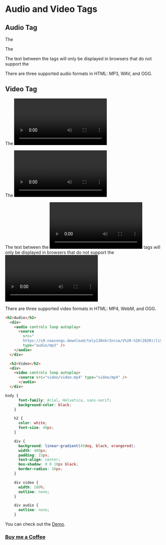 # Audio and Video Tags

## Audio Tag
The <audio> tag is used to embed sound content in a document, such as music or other audio streams.

The <audio> tag contains one or more <source> tags with different audio sources. The browser will choose the first source it supports.

The text between the <audio> and </audio> tags will only be displayed in browsers that do not support the <audio> element.

There are three supported audio formats in HTML: MP3, WAV, and OGG.

## Video Tag
The <video> tag is used to embed video content in a document, such as a movie clip or other video streams.

The <video> tag contains one or more <source> tags with different video sources. The browser will choose the first source it supports.

The text between the <video> and </video> tags will only be displayed in browsers that do not support the <video> element.

There are three supported video formats in HTML: MP4, WebM, and OGG.


```HTML
<h2>Audio</h2>
  <div>
    <audio controls loop autoplay>
      <source
        src="
        https://s9.naasongs.download/tely138nkr2ncsa/V%20-%20(2020)/[iSongs.info]%2002%20-%20Vasthunnaa%20Vachestunna.mp3"
        type="audio/mp3" />
    </audio>
  </div>

  <h2>Video</h2>
  <div>
    <video controls loop autoplay>
      <source src="video/video.mp4" type="video/mp4" />
      </audio>
  </div>
```

```CSS
body {
      font-family: Arial, Helvetica, sans-serif;
      background-color: black;
    }

    h2 {
      color: white;
      font-size: 40px;
    }

    div {
      background: linear-gradient(45deg, black, orangered);
      width: 400px;
      padding: 15px;
      text-align: center;
      box-shadow: 0 0 10px black;
      border-radius: 10px;
    }

    div video {
      width: 100%;
      outline: none;
    }

    div audio {
      outline: none;
    }
```

You can check out the [Demo](https://praveenoruganti.github.io/praveenoruganti-html/19_Audio_Video/Demo).

### [Buy me a Coffee](http://bit.ly/2WryDT8)